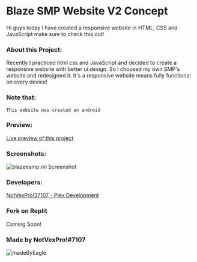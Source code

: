 # Blaze SMP Website V2 Concept

Hi guys today I have created a responsive website in HTML, CSS and JavaScript make sure to check this out!




### About this Project:
Recently I practiced html css and JavaScript and decided to create a responsive website with better ui design.
So I choosed my own SMP's website and redesigned it. It's a responsive website means fully functional on every device!

### Note that:
`This website was created on android`

### Preview:
[Live preview of this project](https://blazeesmp.ml/)

### Screenshots:
![blazeesmp.ml Screenshot](https://media.discordapp.net/attachments/948550180951687179/953895373775179796/preview.PNG?width=879&height=427)

### Developers:
[NotVexPro!37107 - Plex Development](https://dsc.gg/manloje)

### Fork on Replit
Coming Soon!

### Made by NotVexPro!#7107
![madeByEagle](https://socialify.git.ci/Uknoi/blazeesmp.ml/image?description=1&font=Inter&language=1&owner=1&pattern=Circuit%20Board&stargazers=1&theme=Dark)
